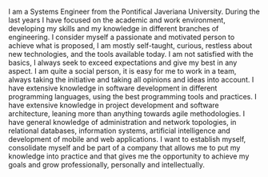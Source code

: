 I am a Systems Engineer from the Pontifical Javeriana University. During the last years I have focused on the academic and work environment, developing my skills and my knowledge in different branches of engineering. I consider myself a passionate and motivated person to achieve what is proposed, I am mostly self-taught, curious, restless about new technologies, and the tools available today. I am not satisfied with the basics, I always seek to exceed expectations and give my best in any aspect. I am quite a social person, it is easy for me to work in a team, always taking the initiative and taking all opinions and ideas into account.
I have extensive knowledge in software development in different programming languages, using the best programming tools and practices. I have extensive knowledge in project development and software architecture, leaning more than anything towards agile methodologies.
I have general knowledge of administration and network topologies, in relational databases, information systems, artificial intelligence and development of mobile and web applications.
I want to establish myself, consolidate myself and be part of a company that allows me to put my knowledge into practice and that gives me the opportunity to achieve my goals and grow professionally, personally and intellectually.